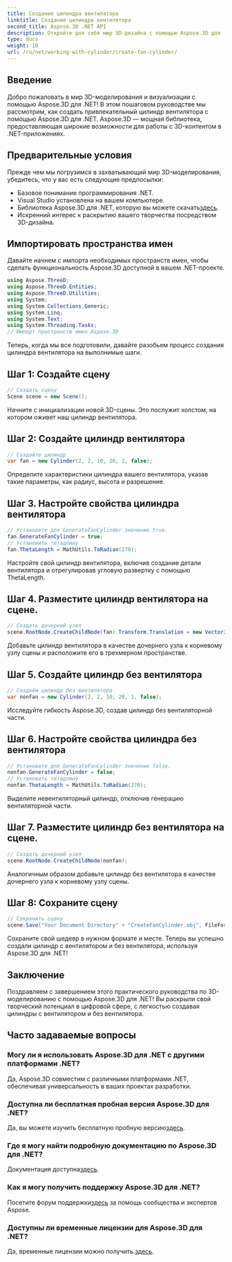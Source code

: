 ```yaml
---
title: Создание цилиндра вентилятора
linktitle: Создание цилиндра вентилятора
second_title: Aspose.3D .NET API
description: Откройте для себя мир 3D-дизайна с помощью Aspose.3D для .NET! Создавайте потрясающие цилиндры с вентилятором и без вентилятора без особых усилий. Загрузите пробную версию прямо сейчас.
type: docs
weight: 10
url: /ru/net/working-with-cylinder/create-fan-cylinder/
---
```

## Введение
Добро пожаловать в мир 3D-моделирования и визуализации с помощью Aspose.3D для .NET! В этом пошаговом руководстве мы рассмотрим, как создать привлекательный цилиндр вентилятора с помощью Aspose.3D для .NET. Aspose.3D — мощная библиотека, предоставляющая широкие возможности для работы с 3D-контентом в .NET-приложениях.
## Предварительные условия
Прежде чем мы погрузимся в захватывающий мир 3D-моделирования, убедитесь, что у вас есть следующие предпосылки:
- Базовое понимание программирования .NET.
- Visual Studio установлена на вашем компьютере.
-  Библиотека Aspose.3D для .NET, которую вы можете скачать[здесь](https://releases.aspose.com/3d/net/).
- Искренний интерес к раскрытию вашего творчества посредством 3D-дизайна.
## Импортировать пространства имен
Давайте начнем с импорта необходимых пространств имен, чтобы сделать функциональность Aspose.3D доступной в вашем .NET-проекте.
```csharp
using Aspose.ThreeD;
using Aspose.ThreeD.Entities;
using Aspose.ThreeD.Utilities;
using System;
using System.Collections.Generic;
using System.Linq;
using System.Text;
using System.Threading.Tasks;
// Импорт пространств имен Aspose.3D
```
Теперь, когда мы все подготовили, давайте разобьем процесс создания цилиндра вентилятора на выполнимые шаги.
## Шаг 1: Создайте сцену
```csharp
// Создать сцену
Scene scene = new Scene();
```
Начните с инициализации новой 3D-сцены. Это послужит холстом, на котором оживет наш цилиндр вентилятора.
## Шаг 2: Создайте цилиндр вентилятора
```csharp
// Создайте цилиндр
var fan = new Cylinder(2, 2, 10, 20, 1, false);
```
Определите характеристики цилиндра вашего вентилятора, указав такие параметры, как радиус, высота и разрешение.
## Шаг 3. Настройте свойства цилиндра вентилятора
```csharp
// Установите для GenerateFanCylinder значение true.
fan.GenerateFanCylinder = true;
// Установить тетадлину
fan.ThetaLength = MathUtils.ToRadian(270);
```
Настройте свой цилиндр вентилятора, включив создание детали вентилятора и отрегулировав угловую развертку с помощью ThetaLength.
## Шаг 4. Разместите цилиндр вентилятора на сцене.
```csharp
// Создать дочерний узел
scene.RootNode.CreateChildNode(fan).Transform.Translation = new Vector3(10, 0, 0);
```
Добавьте цилиндр вентилятора в качестве дочернего узла к корневому узлу сцены и расположите его в трехмерном пространстве.
## Шаг 5. Создайте цилиндр без вентилятора
```csharp
// Создаём цилиндр без вентилятора
var nonfan = new Cylinder(2, 2, 10, 20, 1, false);
```
Исследуйте гибкость Aspose.3D, создав цилиндр без вентиляторной части.
## Шаг 6. Настройте свойства цилиндра без вентилятора
```csharp
// Установите для GenerateFanCylinder значение false.
nonfan.GenerateFanCylinder = false;
// Установить тетадлину
nonfan.ThetaLength = MathUtils.ToRadian(270);
```
Выделите невентиляторный цилиндр, отключив генерацию вентиляторной части.
## Шаг 7. Разместите цилиндр без вентилятора на сцене.
```csharp
// Создать дочерний узел
scene.RootNode.CreateChildNode(nonfan);
```
Аналогичным образом добавьте цилиндр без вентилятора в качестве дочернего узла к корневому узлу сцены.
## Шаг 8: Сохраните сцену
```csharp
// Сохранить сцену
scene.Save("Your Document Directory" + "CreateFanCylinder.obj", FileFormat.WavefrontOBJ);
```
Сохраните свой шедевр в нужном формате и месте. Теперь вы успешно создали цилиндр с вентилятором и без вентилятора, используя Aspose.3D для .NET!
## Заключение
Поздравляем с завершением этого практического руководства по 3D-моделированию с помощью Aspose.3D для .NET! Вы раскрыли свой творческий потенциал в цифровой сфере, с легкостью создавая цилиндры с вентилятором и без вентилятора.
## Часто задаваемые вопросы
### Могу ли я использовать Aspose.3D для .NET с другими платформами .NET?
Да, Aspose.3D совместим с различными платформами .NET, обеспечивая универсальность в ваших проектах разработки.
### Доступна ли бесплатная пробная версия Aspose.3D для .NET?
 Да, вы можете изучить бесплатную пробную версию[здесь](https://releases.aspose.com/).
### Где я могу найти подробную документацию по Aspose.3D для .NET?
 Документация доступна[здесь](https://reference.aspose.com/3d/net/).
### Как я могу получить поддержку Aspose.3D для .NET?
 Посетите форум поддержки[здесь](https://forum.aspose.com/c/3d/18) за помощь сообщества и экспертов Aspose.
### Доступны ли временные лицензии для Aspose.3D для .NET?
 Да, временные лицензии можно получить.[здесь](https://purchase.aspose.com/temporary-license/).